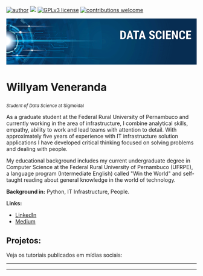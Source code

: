 [![author](https://img.shields.io/badge/author-WillyamVeneranda-red.svg)](https://www.linkedin.com/in/carlosfab) [![](https://img.shields.io/badge/python-3.7+-blue.svg)](https://www.python.org/downloads/release/python-365/) [![GPLv3 license](https://img.shields.io/badge/License-GPLv3-blue.svg)](http://perso.crans.org/besson/LICENSE.html) [![contributions welcome](https://img.shields.io/badge/contributions-welcome-brightgreen.svg?style=flat)](https://github.com/carlosfab/data_science/issues)

<p align="center">
  <img src="banner.png" >
</p>

# Willyam Veneranda
<sub>*Student of Data Science* at Sigmoidal </sub>

As a graduate student at the Federal Rural University of Pernambuco and currently working in the area of infrastructure, I combine analytical skills, empathy, ability to work and lead teams with attention to detail. With approximately five years of experience with IT infrastructure solution applications I have developed critical thinking focused on solving problems and dealing with people.


My educational background includes my current undergraduate degree in Computer Science at the Federal Rural University of Pernambuco (UFRPE), a language program (Intermediate English) called "Win the World" and self-taught reading about general knowledge in the world of technology.

**Background in:** Python, IT Infrastructure, People.

**Links:**
* [LinkedIn](https://www.linkedin.com/in/willyamveneranda/)
* [Medium](https://www.medium.com)


## Projetos:
Veja os tutoriais publicados em mídias sociais:

* **

---




